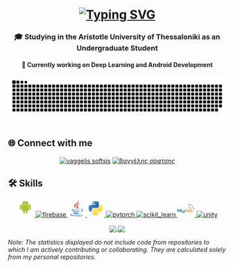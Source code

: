 <h1 align="center">
  <a href="https://git.io/typing-svg"><img src="https://readme-typing-svg.herokuapp.com?font=Source+Code&size=40&pause=1000&center=true&vCenter=true&width=500&lines=Hello%2C+I'm+Vaggelis!" alt="Typing SVG" /></a>
</h1>
<h3 align="center">🎓 Studying in the Aristotle University of Thessaloniki as an Undergraduate Student</h3>
<h4 align="center">📖 Currently working on Deep Learning and Android Development</h4>



<div align="center">
  <picture>
    <source media="(prefers-color-scheme: dark)" srcset="https://raw.githubusercontent.com/holic-x/holic-x/output/github-contribution-grid-snake-dark.svg">
    <img alt="github contribution grid snake animation" src="https://raw.githubusercontent.com/adorabled4/adorabled4/output/github-contribution-grid-snake.svg">
  </picture>
</div>


## 🌐 Connect with me
<p align="center">
<a href="https://leetcode.com/u/Vag-Soft/" target="blank"><img align="center" src="https://raw.githubusercontent.com/rahuldkjain/github-profile-readme-generator/master/src/images/icons/Social/leet-code.svg" alt="vaggelis softsis" height="30" width="40" /></a>
<a href="www.linkedin.com/in/vag-soft" target="blank"><img align="center" src="https://raw.githubusercontent.com/rahuldkjain/github-profile-readme-generator/master/src/images/icons/Social/linked-in-alt.svg" alt="βαγγέλης σόφτσης" height="30" width="40" /></a>
</p>

## 🛠 Skills
<p align="center"> <a href="https://developer.android.com" target="_blank" rel="noreferrer"> <img src="https://raw.githubusercontent.com/devicons/devicon/master/icons/android/android-original-wordmark.svg" alt="android" width="40" height="40"/> </a> <a href="https://firebase.google.com/" target="_blank" rel="noreferrer"> <img src="https://www.vectorlogo.zone/logos/firebase/firebase-icon.svg" alt="firebase" width="40" height="40"/> </a> <a href="https://www.java.com" target="_blank" rel="noreferrer"> <img src="https://raw.githubusercontent.com/devicons/devicon/master/icons/java/java-original.svg" alt="java" width="40" height="40"/> </a> <a href="https://www.mysql.com/" target="_blank" rel="noreferrer">  </a> <a href="https://www.python.org" target="_blank" rel="noreferrer"> <img src="https://raw.githubusercontent.com/devicons/devicon/master/icons/python/python-original.svg" alt="python" width="40" height="40"/> </a> <a href="https://pytorch.org/" target="_blank" rel="noreferrer"> <img src="https://www.vectorlogo.zone/logos/pytorch/pytorch-icon.svg" alt="pytorch" width="40" height="40"/> </a> <a href="https://scikit-learn.org/" target="_blank" rel="noreferrer"> <img src="https://upload.wikimedia.org/wikipedia/commons/0/05/Scikit_learn_logo_small.svg" alt="scikit_learn" width="40" height="40"/> </a> <a href="https://unity.com/" target="_blank" rel="noreferrer"> <img src="https://raw.githubusercontent.com/devicons/devicon/master/icons/mysql/mysql-original-wordmark.svg" alt="mysql" width="40" height="40"/> <img src="https://www.vectorlogo.zone/logos/unity3d/unity3d-icon.svg" alt="unity" width="40" height="40"/> </a> </p>



<div align="center">
  <a href="https://github.com/anuraghazra/github-readme-stats">
    <img height=175 align="center" src="https://github-readme-stats-mu-eight-75.vercel.app/api?username=Vag-Soft&show=&theme=transparent&include_all_commits=true&show_icons=true&hide_rank=true" />
  </a>
  <a  href="https://github.com/anuraghazra/github-readme-stats">
    <img height=175 align="center" src="https://github-readme-stats-mu-eight-75.vercel.app/api/top-langs/?username=Vag-Soft&exclude_repo=github-stats&langs_count=10&theme=transparent&card_width=350&layout=compact" />
  </a>
</div>

*Note: The statistics displayed do not include code from repositories to which I am actively contributing or collaborating. They are calculated solely from my personal repositories.*
